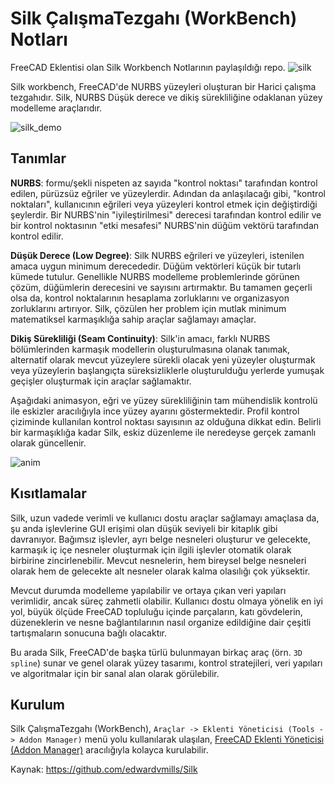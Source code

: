 # Silk ÇalışmaTezgahı (WorkBench) Notları
FreeCAD Eklentisi olan Silk Workbench Notlarının paylaşıldığı repo.
![silk](https://github.com/edwardvmills/Silk/raw/master/Resources/Demo_files/Silk_Demo_02.png?raw=true)

Silk workbench, FreeCAD'de NURBS yüzeyleri oluşturan bir Harici çalışma tezgahıdır.
Silk, NURBS Düşük derece ve dikiş sürekliliğine odaklanan yüzey modelleme araçlarıdır.

![silk_demo](https://github.com/edwardvmills/Silk/raw/master/Resources/Demo_files/Silk_Demo_03_01.png?raw=true)

## Tanımlar

**NURBS**: formu/şekli nispeten az sayıda "kontrol noktası" tarafından kontrol edilen, pürüzsüz eğriler ve yüzeylerdir. 
Adından da anlaşılacağı gibi, "kontrol noktaları", kullanıcının eğrileri veya yüzeyleri kontrol etmek için değiştirdiği şeylerdir. 
Bir NURBS'nin "iyileştirilmesi" derecesi tarafından kontrol edilir ve bir kontrol noktasının "etki mesafesi" NURBS'nin düğüm vektörü tarafından kontrol edilir.

**Düşük Derece (Low Degree)**: Silk NURBS eğrileri ve yüzeyleri, istenilen amaca uygun minimum derecededir. Düğüm vektörleri küçük bir tutarlı kümede tutulur. Genellikle NURBS modelleme problemlerinde görünen çözüm, düğümlerin derecesini ve sayısını artırmaktır. Bu tamamen geçerli olsa da, kontrol noktalarının hesaplama zorluklarını ve organizasyon zorluklarını artırıyor. Silk, çözülen her problem için mutlak minimum matematiksel karmaşıklığa sahip araçlar sağlamayı amaçlar.

**Dikiş Sürekliliği (Seam Continuity)**: Silk'in amacı, farklı NURBS bölümlerinden karmaşık modellerin oluşturulmasına olanak tanımak, alternatif olarak mevcut yüzeylere sürekli olacak yeni yüzeyler oluşturmak veya yüzeylerin başlangıçta süreksizliklerle oluşturulduğu yerlerde yumuşak geçişler oluşturmak için araçlar sağlamaktır.

Aşağıdaki animasyon, eğri ve yüzey sürekliliğinin tam mühendislik kontrolü ile eskizler aracılığıyla ince yüzey ayarını göstermektedir. Profil kontrol çiziminde kullanılan kontrol noktası sayısının az olduğuna dikkat edin. Belirli bir karmaşıklığa kadar Silk, eskiz düzenleme ile neredeyse gerçek zamanlı olarak güncellenir.

![anim](https://github.com/edwardvmills/Silk/raw/master/Resources/Demo_files/Steering_Wheel_01_01.gif?raw=true)

## Kısıtlamalar
Silk, uzun vadede verimli ve kullanıcı dostu araçlar sağlamayı amaçlasa da, şu anda işlevlerine GUI erişimi olan düşük seviyeli bir kitaplık gibi davranıyor. Bağımsız işlevler, ayrı belge nesneleri oluşturur ve gelecekte, karmaşık iç içe nesneler oluşturmak için ilgili işlevler otomatik olarak birbirine zincirlenebilir. Mevcut nesnelerin, hem bireysel belge nesneleri olarak hem de gelecekte alt nesneler olarak kalma olasılığı çok yüksektir.

Mevcut durumda modelleme yapılabilir ve ortaya çıkan veri yapıları verimlidir, ancak süreç zahmetli olabilir. Kullanıcı dostu olmaya yönelik en iyi yol, büyük ölçüde FreeCAD topluluğu içinde parçaların, katı gövdelerin, düzeneklerin ve nesne bağlantılarının nasıl organize edildiğine dair çeşitli tartışmaların sonucuna bağlı olacaktır.

Bu arada Silk, FreeCAD'de başka türlü bulunmayan birkaç araç (örn. `3D spline`) sunar ve genel olarak yüzey tasarımı, kontrol stratejileri, veri yapıları ve algoritmalar için bir sanal alan olarak görülebilir.

## Kurulum
Silk ÇalışmaTezgahı (WorkBench), `Araçlar -> Eklenti Yöneticisi (Tools -> Addon Manager)` menü yolu kullanılarak ulaşılan, [FreeCAD Eklenti Yöneticisi (Addon Manager)](https://wiki.freecadweb.org/AddonManager) aracılığıyla kolayca kurulabilir.

Kaynak:
https://github.com/edwardvmills/Silk
